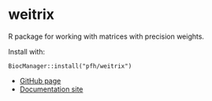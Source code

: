 # weitrix

R package for working with matrices with precision weights.

Install with:

```
BiocManager::install("pfh/weitrix")
```

* [GitHub page](https://github.com/pfh/weitrix)
* [Documentation site](http://logarithmic.net/weitrix/)

